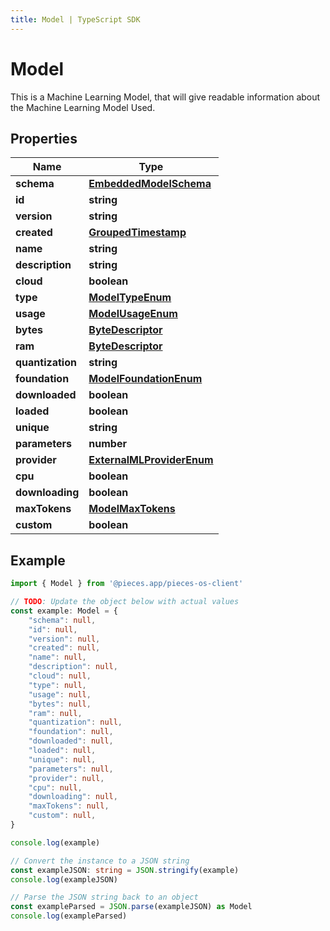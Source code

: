 ```yaml
---
title: Model | TypeScript SDK
---
```



# Model

This is a Machine Learning Model, that will give readable information about the Machine Learning Model Used.

## Properties

Name | Type
------------ | -------------
**schema** | [**EmbeddedModelSchema**](EmbeddedModelSchema)
**id** | **string**
**version** | **string**
**created** | [**GroupedTimestamp**](GroupedTimestamp)
**name** | **string**
**description** | **string**
**cloud** | **boolean**
**type** | [**ModelTypeEnum**](ModelTypeEnum)
**usage** | [**ModelUsageEnum**](ModelUsageEnum)
**bytes** | [**ByteDescriptor**](ByteDescriptor)
**ram** | [**ByteDescriptor**](ByteDescriptor)
**quantization** | **string**
**foundation** | [**ModelFoundationEnum**](ModelFoundationEnum)
**downloaded** | **boolean**
**loaded** | **boolean**
**unique** | **string**
**parameters** | **number**
**provider** | [**ExternalMLProviderEnum**](ExternalMLProviderEnum)
**cpu** | **boolean**
**downloading** | **boolean**
**maxTokens** | [**ModelMaxTokens**](ModelMaxTokens)
**custom** | **boolean**

## Example

```typescript
import { Model } from '@pieces.app/pieces-os-client'

// TODO: Update the object below with actual values
const example: Model = {
    "schema": null,
    "id": null,
    "version": null,
    "created": null,
    "name": null,
    "description": null,
    "cloud": null,
    "type": null,
    "usage": null,
    "bytes": null,
    "ram": null,
    "quantization": null,
    "foundation": null,
    "downloaded": null,
    "loaded": null,
    "unique": null,
    "parameters": null,
    "provider": null,
    "cpu": null,
    "downloading": null,
    "maxTokens": null,
    "custom": null,
}

console.log(example)

// Convert the instance to a JSON string
const exampleJSON: string = JSON.stringify(example)
console.log(exampleJSON)

// Parse the JSON string back to an object
const exampleParsed = JSON.parse(exampleJSON) as Model
console.log(exampleParsed)
```



